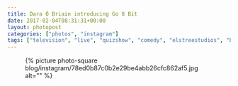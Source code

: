 ```yaml
---
title: Dara Ó Briain introducing Go 8 Bit
date: 2017-02-04T08:31:31+00:00
layout: photopost
categories: ["photos", "instagram"]
tags: ["television", "live", "quizshow", "comedy", "elstreestudios", "bbcelstree", "dave", "retrogaming", "8bit", "daraobriain", "london"]
---
```


<figure class="photo photo--square">
  {% picture photo-square blog/instagram/78ed0b87c0b2e29be4abb26cfc862af5.jpg alt="" %}
</figure>


